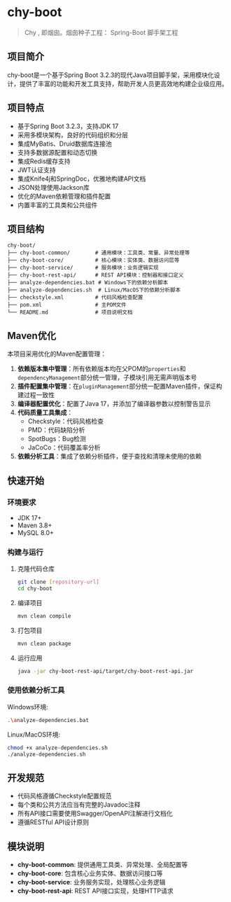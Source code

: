 # chy-boot

> Chy , 即烟囱。烟囱种子工程： Spring-Boot 脚手架工程

## 项目简介

chy-boot是一个基于Spring Boot 3.2.3的现代Java项目脚手架，采用模块化设计，提供了丰富的功能和开发工具支持，帮助开发人员更高效地构建企业级应用。

## 项目特点

- 基于Spring Boot 3.2.3，支持JDK 17
- 采用多模块架构，良好的代码组织和分层
- 集成MyBatis、Druid数据库连接池
- 支持多数据源配置和动态切换
- 集成Redis缓存支持
- JWT认证支持
- 集成Knife4j和SpringDoc，优雅地构建API文档
- JSON处理使用Jackson库
- 优化的Maven依赖管理和插件配置
- 内置丰富的工具类和公共组件

## 项目结构

```
chy-boot/
├── chy-boot-common/        # 通用模块：工具类、常量、异常处理等
├── chy-boot-core/          # 核心模块：实体类、数据访问层等
├── chy-boot-service/       # 服务模块：业务逻辑实现
├── chy-boot-rest-api/      # REST API模块：控制器和接口定义
├── analyze-dependencies.bat # Windows下的依赖分析脚本
├── analyze-dependencies.sh  # Linux/MacOS下的依赖分析脚本
├── checkstyle.xml          # 代码风格检查配置
├── pom.xml                 # 主POM文件
└── README.md               # 项目说明文档
```

## Maven优化

本项目采用优化的Maven配置管理：

1. **依赖版本集中管理**：所有依赖版本均在父POM的`properties`和`dependencyManagement`部分统一管理，子模块引用无需声明版本号
2. **插件配置集中管理**：在`pluginManagement`部分统一配置Maven插件，保证构建过程一致性
3. **编译器配置优化**：配置了Java 17，并添加了编译器参数以控制警告显示
4. **代码质量工具集成**：
    - Checkstyle：代码风格检查
    - PMD：代码缺陷分析
    - SpotBugs：Bug检测
    - JaCoCo：代码覆盖率分析
5. **依赖分析工具**：集成了依赖分析插件，便于查找和清理未使用的依赖

## 快速开始

### 环境要求

- JDK 17+
- Maven 3.8+
- MySQL 8.0+

### 构建与运行

1. 克隆代码仓库
   ```bash
   git clone [repository-url]
   cd chy-boot
   ```

2. 编译项目
   ```bash
   mvn clean compile
   ```

3. 打包项目
   ```bash
   mvn clean package
   ```

4. 运行应用
   ```bash
   java -jar chy-boot-rest-api/target/chy-boot-rest-api.jar
   ```

### 使用依赖分析工具

Windows环境:

```bash
.\analyze-dependencies.bat
```

Linux/MacOS环境:

```bash
chmod +x analyze-dependencies.sh
./analyze-dependencies.sh
```

## 开发规范

- 代码风格遵循Checkstyle配置规范
- 每个类和公共方法应当有完整的Javadoc注释
- 所有API接口需要使用Swagger/OpenAPI注解进行文档化
- 遵循RESTful API设计原则

## 模块说明

- **chy-boot-common**: 提供通用工具类、异常处理、全局配置等
- **chy-boot-core**: 包含核心业务实体、数据访问接口等
- **chy-boot-service**: 业务服务实现，处理核心业务逻辑
- **chy-boot-rest-api**: REST API接口实现，处理HTTP请求

